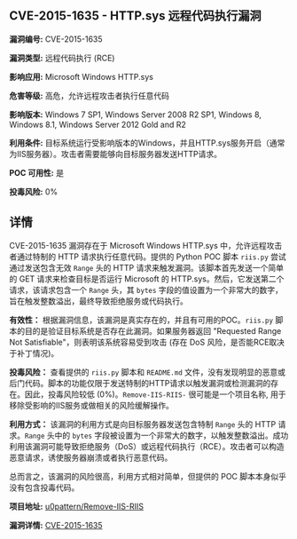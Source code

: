 ## CVE-2015-1635 - HTTP.sys 远程代码执行漏洞

**漏洞编号:** CVE-2015-1635

**漏洞类型:** 远程代码执行 (RCE)

**影响应用:** Microsoft Windows HTTP.sys

**危害等级:** 高危，允许远程攻击者执行任意代码

**影响版本:** Windows 7 SP1, Windows Server 2008 R2 SP1, Windows 8, Windows 8.1, Windows Server 2012 Gold and R2

**利用条件:** 目标系统运行受影响版本的Windows，并且HTTP.sys服务开启（通常为IIS服务器）。攻击者需要能够向目标服务器发送HTTP请求。

**POC 可用性:** 是

**投毒风险:** 0%

## 详情

CVE-2015-1635 漏洞存在于 Microsoft Windows HTTP.sys 中，允许远程攻击者通过特制的 HTTP 请求执行任意代码。提供的 Python POC 脚本 `riis.py` 尝试通过发送包含无效 `Range` 头的 HTTP 请求来触发漏洞。该脚本首先发送一个简单的 GET 请求来检查目标是否运行 Microsoft 的 HTTP.sys。然后，它发送第二个请求，该请求包含一个 `Range` 头，其 `bytes` 字段的值设置为一个非常大的数字，旨在触发整数溢出，最终导致拒绝服务或代码执行。

**有效性：**
根据漏洞信息，该漏洞是真实存在的，并且有可用的POC。`riis.py` 脚本的目的是验证目标系统是否存在此漏洞。如果服务器返回 "Requested Range Not Satisfiable"，则表明该系统容易受到攻击 (存在 DoS 风险，是否能RCE取决于补丁情况)。

**投毒风险：**
查看提供的 `riis.py` 脚本和 `README.md` 文件，没有发现明显的恶意或后门代码。脚本的功能仅限于发送特制的HTTP请求以触发漏洞或检测漏洞的存在。因此，投毒风险较低 (0%)。`Remove-IIS-RIIS-` 很可能是一个项目名称, 用于移除受影响的IIS服务或做相关的风险缓解操作。

**利用方式：**
该漏洞的利用方式是向目标服务器发送包含特制 `Range` 头的 HTTP 请求。`Range` 头中的 `bytes` 字段被设置为一个非常大的数字，以触发整数溢出。成功利用该漏洞可能导致拒绝服务（DoS）或远程代码执行（RCE）。攻击者可以构造恶意请求，诱使服务器崩溃或者执行恶意代码。

总而言之，该漏洞的风险很高，利用方式相对简单，但提供的 POC 脚本本身似乎没有包含投毒代码。

**项目地址:** [u0pattern/Remove-IIS-RIIS](https://github.com/u0pattern/Remove-IIS-RIIS)

**漏洞详情:** [CVE-2015-1635](https://nvd.nist.gov/vuln/detail/CVE-2015-1635)